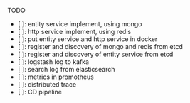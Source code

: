 TODO

- [ ]: entity service implement, using mongo
- [ ]: http service implement, using redis
- [ ]: put entity service and http service in docker
- [ ]: register and discovery of mongo and redis from etcd
- [ ]: register and discovery of entity service from etcd
- [ ]: logstash log to kafka
- [ ]: search log from elasticsearch
- [ ]: metrics in promotheus
- [ ]: distributed trace
- [ ]: CD pipeline

